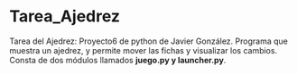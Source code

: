 # Tarea_Ajedrez
Tarea del Ajedrez: Proyecto6 de python de Javier González. Programa que muestra un ajedrez, y permite mover las fichas y visualizar los cambios. Consta de dos módulos llamados **juego.py y launcher.py**.
